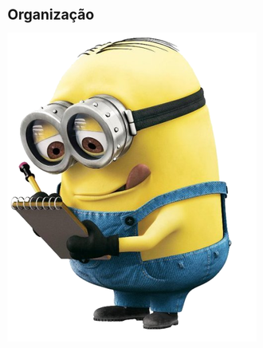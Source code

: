 # Organização

![organizacao](img/minion.png) <!-- .element: style="border: none;box-shadow: 0 0 0;width: 40%" -->
